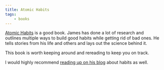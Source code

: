 ```yaml
---
title: Atomic Habits
tags:
    - books
---
```


[Atomic Habits](https://jamesclear.com/atomic-habits) is a good book. James has done a lot of research and outlines multiple ways to build good habits while getting rid of bad ones. He tells stories from his life and others and lays out the science behind it.

This book is worth keeping around and rereading to keep you on track.

I would highly recommend [reading up on his blog](https://jamesclear.com/articles) about habits as well.
